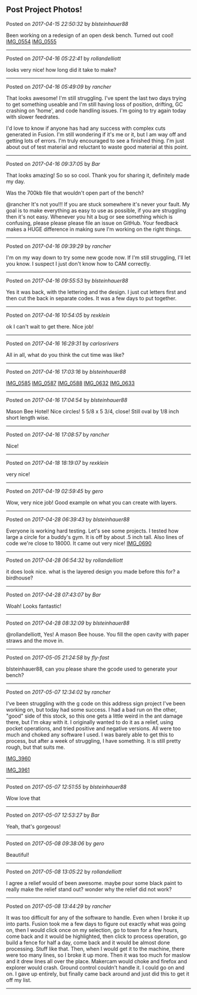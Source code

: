 ## Post Project Photos!
Posted on *2017-04-15 22:50:32* by *blsteinhauer88*

Been working on a redesign of an open desk bench.  Turned out cool! [IMG_0554](//muut.com/u/maslowcnc/s3/:maslowcnc:5uKA:img_0554.jpg.jpg) [IMG_0555](//muut.com/u/maslowcnc/s3/:maslowcnc:ASVv:img_0555.jpg.jpg)

---

Posted on *2017-04-16 05:22:41* by *rollandelliott*

looks very nice! how long did it take to make?

---

Posted on *2017-04-16 05:49:09* by *rancher*

That looks awesome!  I'm still struggling.  I've spent the last two days trying to get something useable and I'm still having loss of position, drifting, GC crashing on 'home', and code handling issues.  I'm going to try again today with slower feedrates.

I'd love to know if anyone has had any success with complex cuts generated in Fusion.  I'm still wondering if it's me or it, but I am way off and getting lots of errors.  I'm truly encouraged to see a finished thing.  I'm just about out of test material and reluctant to waste good material at this point.

---

Posted on *2017-04-16 09:37:05* by *Bar*

That looks amazing! So so so cool. Thank you for sharing it, definitely made my day. 

Was the 700kb file that wouldn't open part of the bench? 

@rancher It's not you!!! If you are stuck somewhere it's never your fault. My goal is to make everything as easy to use as possible, if you are struggling then it's not easy. Whenever you hit a bug or see something which is confusing, please please please file an issue on GitHub. Your feedback makes a HUGE difference in making sure I'm working on the right things.

---

Posted on *2017-04-16 09:39:29* by *rancher*

I'm on my way down to try some new gcode now.  If I'm still struggling, I'll let you know.  I suspect I just don't know how to CAM correctly.

---

Posted on *2017-04-16 09:55:53* by *blsteinhauer88*

Yes it was back, with the lettering and the design.  I just cut letters first and then cut the back in separate codes.  It was a few days to put together.

---

Posted on *2017-04-16 10:54:05* by *rexklein*

ok I can't wait to get there. Nice job!

---

Posted on *2017-04-16 16:29:31* by *carlosrivers*

All in all, what do you think the cut time was like?

---

Posted on *2017-04-16 17:03:16* by *blsteinhauer88*

[IMG_0585](//muut.com/u/maslowcnc/s3/:maslowcnc:KqlR:img_0585.jpg.jpg) [IMG_0587](//muut.com/u/maslowcnc/s3/:maslowcnc:8JtA:img_0587.jpg.jpg) [IMG_0588](//muut.com/u/maslowcnc/s3/:maslowcnc:jdlq:img_0588.jpg.jpg) [IMG_0632](//muut.com/u/maslowcnc/s3/:maslowcnc:kYfL:img_0632.jpg.jpg) [IMG_0633](//muut.com/u/maslowcnc/s3/:maslowcnc:Amff:img_0633.jpg.jpg)

---

Posted on *2017-04-16 17:04:54* by *blsteinhauer88*

Mason Bee Hotel! Nice circles! 5 5/8 x 5 3/4, close! Still oval by 1/8 inch short length wise.

---

Posted on *2017-04-16 17:08:57* by *rancher*

Nice!

---

Posted on *2017-04-18 18:19:07* by *rexklein*

very nice!

---

Posted on *2017-04-19 02:59:45* by *gero*

Wow, very nice job! Good example on what you can create with layers.

---

Posted on *2017-04-28 06:39:43* by *blsteinhauer88*

Everyone is working hard testing. Let's see some projects. I tested how large a circle for a buddy's gym. It is off by about .5 inch tall. Also lines of code we're close to 18000. It came out very nice! [IMG_0690](//muut.com/u/maslowcnc/s3/:maslowcnc:td5U:img_0690.jpg.jpg)

---

Posted on *2017-04-28 06:54:32* by *rollandelliott*

it does look nice. what is the layered design you made before this for? a birdhouse?

---

Posted on *2017-04-28 07:43:07* by *Bar*

Woah! Looks fantastic!

---

Posted on *2017-04-28 08:32:09* by *blsteinhauer88*

@rollandelliott, Yes! A mason Bee house. You fill the open cavity with paper straws and the move in.

---

Posted on *2017-05-05 21:24:58* by *fly-fast*

blsteinhauer88, can you please share the gcode used to generate your bench?

---

Posted on *2017-05-07 12:34:02* by *rancher*

I've been struggling with the g code on this address sign project I've been working on, but today had some success.  I had a bad run on the other, "good" side of this stock, so this one gets a little weird in the ant damage there, but I'm okay with it.  I originally wanted to do it as a relief, using pocket operations, and tried positive and negative versions.  All were too much and choked any software I used.   I was barely able to get this to process, but after a week of struggling, I have something.  It is still pretty rough, but that suits me.

 [IMG_3960](//muut.com/u/maslowcnc/s3/:maslowcnc:aqHz:img_3960.jpg.jpg)

[IMG_3961](//muut.com/u/maslowcnc/s3/:maslowcnc:pCjX:img_3961.jpg.jpg)

---

Posted on *2017-05-07 12:51:55* by *blsteinhauer88*

Wow love that

---

Posted on *2017-05-07 12:53:27* by *Bar*

Yeah, that's gorgeous!

---

Posted on *2017-05-08 09:38:06* by *gero*

Beautiful!

---

Posted on *2017-05-08 13:05:22* by *rollandelliott*

I agree a relief would of been awesome. maybe pour some black paint to really make the relief stand out? wonder why the relief did not work?

---

Posted on *2017-05-08 13:44:29* by *rancher*

It was too difficult for any of the software to handle.  Even when I broke it up into parts.  Fusion took me a few days to figure out exactly what was going on, then I would click once on my selection, go to town for a few hours, come back and it would be highlighted, then click to process operation, go build a fence for half a day, come back and it would be almost done processing.  Stuff like that.  Then, when I would get it to the machine, there were too many lines, so I broke it up more.  Then it was too much for maslow and it drew lines all over the place.  Makercam would choke and firefox and explorer would crash.  Ground control couldn't handle it.  I could go on and on.   I gave up entirely, but finally came back around and just did this to get it off my list.

---

